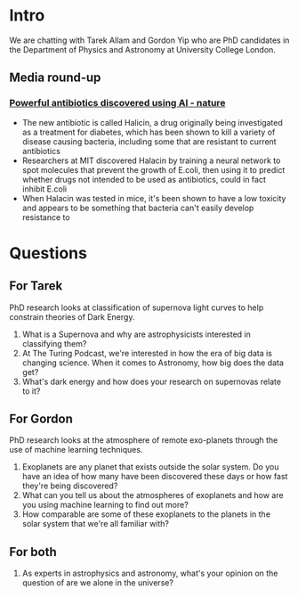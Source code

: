 # Intro

We are chatting with Tarek Allam and Gordon Yip who are PhD candidates in the Department of Physics and Astronomy at University College London.

## Media round-up

### [Powerful antibiotics discovered using AI - nature](https://www.nature.com/articles/d41586-020-00018-3)

- The new antibiotic is called Halicin, a drug originally being investigated as a treatment for diabetes, which has been shown to kill a variety of disease causing bacteria, including some that are resistant to current antibiotics
- Researchers at MIT discovered Halacin by training a neural network to spot molecules that prevent the growth of E.coli, then using it to predict whether drugs not intended to be used as antibiotics, could in fact inhibit E.coli
- When Halacin was tested in mice, it's been shown to have a low toxicity and appears to be something that bacteria can't easily develop resistance to



# Questions

## For Tarek

PhD research looks at classification of supernova light curves to help constrain theories of Dark Energy.

1. What is a Supernova and why are astrophysicists interested in classifying them?
2. At The Turing Podcast, we're interested in how the era of big data is changing science. When it comes to Astronomy, how big does the data get?
3. What's dark energy and how does your research on supernovas relate to it?

## For Gordon

PhD research looks at the atmosphere of remote exo-planets through the use of machine learning techniques.

1. Exoplanets are any planet that exists outside the solar system. Do you have an idea of how many have been discovered these days or how fast they're being discovered?
2. What can you tell us about the atmospheres of exoplanets and how are you using machine learning to find out more?
3. How comparable are some of these exoplanets to the planets in the solar system that we're all familiar with?

## For both

1. As experts in astrophysics and astronomy, what's your opinion on the question of are we alone in the universe?
